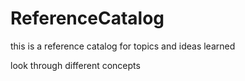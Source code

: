 # ReferenceCatalog

this is a reference catalog for topics and ideas learned

look through different concepts

